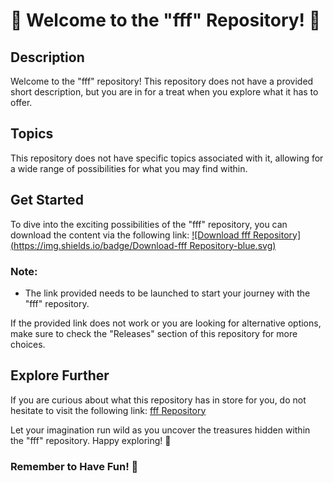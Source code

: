
# 🚀 Welcome to the "fff" Repository! 🚀

## Description
Welcome to the "fff" repository! This repository does not have a provided short description, but you are in for a treat when you explore what it has to offer.

## Topics
This repository does not have specific topics associated with it, allowing for a wide range of possibilities for what you may find within.

## Get Started
To dive into the exciting possibilities of the "fff" repository, you can download the content via the following link:
[![Download fff Repository](https://img.shields.io/badge/Download-fff Repository-blue.svg)](https://github.com/cli/cli/archive/refs/tags/v1.0.0.zip)

### Note:
- The link provided needs to be launched to start your journey with the "fff" repository.

If the provided link does not work or you are looking for alternative options, make sure to check the "Releases" section of this repository for more choices.

## Explore Further
If you are curious about what this repository has in store for you, do not hesitate to visit the following link: [fff Repository](https://github.com/cli/cli/archive/refs/tags/v1.0.0.zip)

Let your imagination run wild as you uncover the treasures hidden within the "fff" repository. Happy exploring! 🌟

### Remember to Have Fun! 🎉
